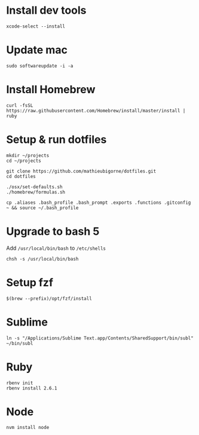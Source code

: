# Install dev tools
```shell
xcode-select --install
```

# Update mac
```shell
sudo softwareupdate -i -a
```

# Install Homebrew
```shell
curl -fsSL https://raw.githubusercontent.com/Homebrew/install/master/install | ruby
```

# Setup & run dotfiles
```shell
mkdir ~/projects
cd ~/projects

git clone https://github.com/mathieubigorne/dotfiles.git
cd dotfiles

./osx/set-defaults.sh
./homebrew/formulas.sh

cp .aliases .bash_profile .bash_prompt .exports .functions .gitconfig ~ && source ~/.bash_profile
```

# Upgrade to bash 5
Add `/usr/local/bin/bash` to `/etc/shells`
```shell
chsh -s /usr/local/bin/bash
```

# Setup fzf
```shell
$(brew --prefix)/opt/fzf/install
```

# Sublime
```shell
ln -s "/Applications/Sublime Text.app/Contents/SharedSupport/bin/subl" ~/bin/subl
```

# Ruby
```shell
rbenv init
rbenv install 2.6.1
```

# Node
```shell
nvm install node
```
